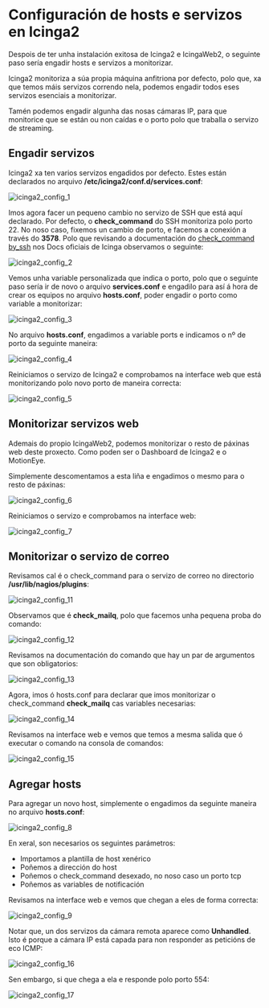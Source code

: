 # Configuración de hosts e servizos en Icinga2

Despois de ter unha instalación exitosa de Icinga2 e IcingaWeb2, o seguinte paso sería engadir hosts e servizos a monitorizar.

Icinga2 monitoriza a súa propia máquina anfitriona por defecto, polo que, xa que temos máis servizos correndo nela, podemos engadir todos eses servizos esenciais a monitorizar.

Tamén podemos engadir algunha das nosas cámaras IP, para que monitorice que se están ou non caídas e o porto polo que traballa o servizo de streaming.

## Engadir servizos 

Icinga2 xa ten varios servizos engadidos por defecto. Estes están declarados no arquivo **/etc/icinga2/conf.d/services.conf**:

![icinga2_config_1](doc/img/icinga2_config_images/1.PNG)

Imos agora facer un pequeno cambio no servizo de SSH que está aquí declarado. Por defecto, o **check_command** do SSH monitoriza polo porto 22. No noso caso, fixemos un cambio de porto, e facemos a conexión a través do **3578**. Polo que revisando a documentación do [check_command by_ssh](https://icinga.com/docs/icinga-2/latest/doc/10-icinga-template-library/#by_ssh) nos Docs oficiais de Icinga observamos o seguinte:

![icinga2_config_2](doc/img/icinga2_config_images/2.PNG)

Vemos unha variable personalizada que indica o porto, polo que o seguinte paso sería ir de novo o arquivo **services.conf** e engadilo para así á hora de crear os equipos no arquivo **hosts.conf**, poder engadir o porto como variable a monitorizar:

![icinga2_config_3](doc/img/icinga2_config_images/3.PNG)

No arquivo **hosts.conf**, engadimos a variable ports e indicamos o nº de porto da seguinte maneira:

![icinga2_config_4](doc/img/icinga2_config_images/4.PNG)

Reiniciamos o servizo de Icinga2 e comprobamos na interface web que está monitorizando polo novo porto de maneira correcta:

![icinga2_config_5](doc/img/icinga2_config_images/5.PNG)

## Monitorizar servizos web

Ademais do propio IcingaWeb2, podemos monitorizar o resto de páxinas web deste proxecto. Como poden ser o Dashboard de Icinga2 e o MotionEye.

Simplemente descomentamos a esta liña e engadimos o mesmo para o resto de páxinas:

![icinga2_config_6](doc/img/icinga2_config_images/6.PNG)

Reiniciamos o servizo e comprobamos na interface web:

![icinga2_config_7](doc/img/icinga2_config_images/7.PNG)


## Monitorizar o servizo de correo

Revisamos cal é o check_command para o servizo de correo no directorio **/usr/lib/nagios/plugins**:

![icinga2_config_11](doc/img/icinga2_config_images/11.PNG)

Observamos que é **check_mailq**, polo que facemos unha pequena proba do comando:

![icinga2_config_12](doc/img/icinga2_config_images/12.PNG)

Revisamos na documentación do comando que hay un par de argumentos que son obligatorios:

![icinga2_config_13](doc/img/icinga2_config_images/13.PNG)

Agora, imos ó hosts.conf para declarar que imos monitorizar o check_command **check_mailq** cas variables necesarias:

![icinga2_config_14](doc/img/icinga2_config_images/14.PNG)

Revisamos na interface web e vemos que temos a mesma salida que ó executar o comando na consola de comandos:

![icinga2_config_15](doc/img/icinga2_config_images/15.PNG)

## Agregar hosts

Para agregar un novo host, simplemente o engadimos da seguinte maneira no arquivo **hosts.conf**:

![icinga2_config_8](doc/img/icinga2_config_images/8.PNG)

En xeral, son necesarios os seguintes parámetros:

- Importamos a plantilla de host xenérico
- Poñemos a dirección do host
- Poñemos o check_command desexado, no noso caso un porto tcp
- Poñemos as variables de notificación

Revisamos na interface web e vemos que chegan a eles de forma correcta:

![icinga2_config_9](doc/img/icinga2_config_images/9.PNG)

Notar que, un dos servizos da cámara remota aparece como **Unhandled**. Isto é porque a cámara IP está capada para non responder as peticións de eco ICMP:

![icinga2_config_16](doc/img/icinga2_config_images/16.PNG)

Sen embargo, si que chega a ela e responde polo porto 554:

![icinga2_config_17](doc/img/icinga2_config_images/17.PNG)
